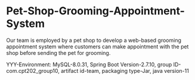 # Pet-Shop-Grooming-Appointment-System
Our team is employed by a pet shop to develop a web-based grooming appointment system where customers can make appointment with the pet shop before sending the pet for grooming.

YYY-Environment: MySQL-8.0.31, Spring Boot Version-2.7.10, group ID-com.cpt202_group10, artifact id-team, packaging type-Jar, java version-11
